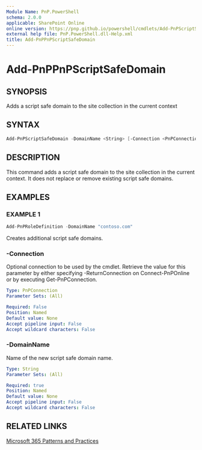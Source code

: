 ```yaml
---
Module Name: PnP.PowerShell
schema: 2.0.0
applicable: SharePoint Online
online version: https://pnp.github.io/powershell/cmdlets/Add-PnPScriptSafeDomain.html
external help file: PnP.PowerShell.dll-Help.xml
title: Add-PnPPnPScriptSafeDomain
---
```

  
# Add-PnPPnPScriptSafeDomain

## SYNOPSIS
Adds a script safe domain to the site collection in the current context

## SYNTAX

```powershell
Add-PnPScriptSafeDomain -DomainName <String> [-Connection <PnPConnection>] 
```

## DESCRIPTION
This command adds a script safe domain to the site collection in the current context. It does not replace or remove existing script safe domains.

## EXAMPLES

### EXAMPLE 1
```powershell
Add-PnPRoleDefinition -DomainName "contoso.com"
```

Creates additional script safe domains.

### -Connection
Optional connection to be used by the cmdlet. Retrieve the value for this parameter by either specifying -ReturnConnection on Connect-PnPOnline or by executing Get-PnPConnection.

```yaml
Type: PnPConnection
Parameter Sets: (All)

Required: False
Position: Named
Default value: None
Accept pipeline input: False
Accept wildcard characters: False
```

### -DomainName
Name of the new script safe domain name.

```yaml
Type: String
Parameter Sets: (All)

Required: true
Position: Named
Default value: None
Accept pipeline input: False
Accept wildcard characters: False
```

## RELATED LINKS

[Microsoft 365 Patterns and Practices](https://aka.ms/m365pnp)


